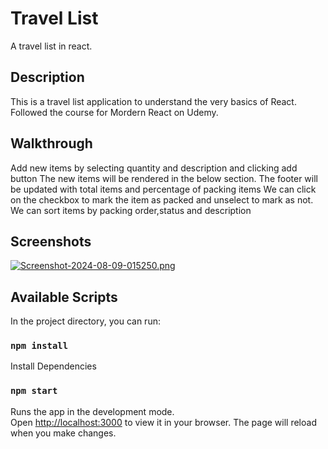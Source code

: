 # Travel List

A travel list in react.

## Description
This is a travel list application to understand the very basics of React. 
Followed the course for Mordern React on Udemy.

## Walkthrough
Add new items by selecting quantity and description and clicking add button
The new items will be rendered in the below section.
The footer will be updated with total items and percentage of packing items
We can click on the checkbox to mark the item as packed and unselect to mark as not.
We can sort items by packing order,status and description

## Screenshots
[![Screenshot-2024-08-09-015250.png](https://i.postimg.cc/440H7D30/Screenshot-2024-08-09-015250.png)](https://postimg.cc/F1jHwn3b)

## Available Scripts
In the project directory, you can run:
### `npm install`
Install Dependencies
### `npm start`

Runs the app in the development mode.\
Open [http://localhost:3000](http://localhost:3000) to view it in your browser.
The page will reload when you make changes.
